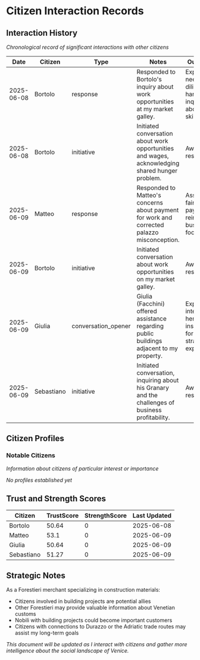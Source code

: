 # Citizen Interaction Records

## Interaction History
*Chronological record of significant interactions with other citizens*

| Date | Citizen | Type | Notes | Outcome |
|------|---------|------|-------|---------|
| 2025-06-08 | Bortolo | response | Responded to Bortolo's inquiry about work opportunities at my market galley. | Expressed need for diligent hands and inquired about his skills. |
| 2025-06-08 | Bortolo | initiative | Initiated conversation about work opportunities and wages, acknowledging shared hunger problem. | Awaiting response. |
| 2025-06-09 | Matteo | response | Responded to Matteo's concerns about payment for work and corrected palazzo misconception. | Assured fair payment, reinforced business focus. |
| 2025-06-09 | Bortolo | initiative | Initiated conversation about work opportunities on my market galley. | Awaiting response. |
| 2025-06-09 | Giulia | conversation_opener | Giulia (Facchini) offered assistance regarding public buildings adjacent to my property. | Expressed interest in her insights for strategic expansion. |
| 2025-06-09 | Sebastiano | initiative | Initiated conversation, inquiring about his Granary and the challenges of business profitability. | Awaiting response. |

## Citizen Profiles

### Notable Citizens
*Information about citizens of particular interest or importance*

*No profiles established yet*

## Trust and Strength Scores

| Citizen | TrustScore | StrengthScore | Last Updated |
|---------|------------|---------------|--------------|
| Bortolo | 50.64 | 0 | 2025-06-08 |
| Matteo | 53.1 | 0 | 2025-06-09 |
| Giulia | 50.64 | 0 | 2025-06-09 |
| Sebastiano | 51.27 | 0 | 2025-06-09 |

## Strategic Notes

As a Forestieri merchant specializing in construction materials:
- Citizens involved in building projects are potential allies
- Other Forestieri may provide valuable information about Venetian customs
- Nobili with building projects could become important customers
- Citizens with connections to Durazzo or the Adriatic trade routes may assist my long-term goals

*This document will be updated as I interact with citizens and gather more intelligence about the social landscape of Venice.*
